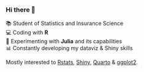 ### Hi there 👋

📚  Student of Statistics and Insurance Science <br>
💻  Coding with **R** <br>
🧪  Experimenting with **Julia** and its capabilities <br>
📊  Constantly developing my dataviz & Shiny skills

Mostly interested to [Rstats](https://www.r-project.org/), [Shiny](https://shiny.posit.co/), [Quarto](https://github.com/quarto-dev/quarto-cli) & [ggplot2](https://ggplot2.tidyverse.org/).
